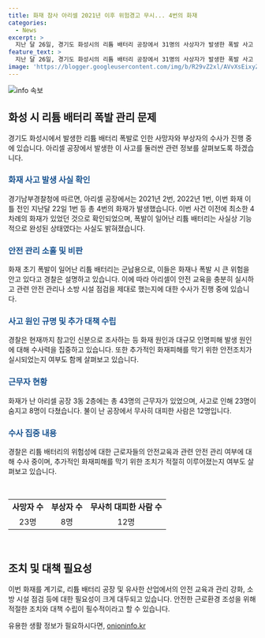 ```yaml
---
title: 화재 참사 아리셀 2021년 이후 위험경고 무시... 4번의 화재
categories:
  - News
excerpt: >
  지난 달 26일, 경기도 화성시의 리튬 배터리 공장에서 31명의 사상자가 발생한 폭발 사고 이전에 최소 4차례의 화재가 있었음을 경찰이 확인했다. 공장은 안전교육이 미흡하고 안전관리가 미흡했다는 비판을 받고 있으며, 경찰은 추가적인 화재피해를 막기 위한 조치를 살펴보고 있다. 이번 사고로 23명이 사망하고 8명이 다쳤으며, 경찰은 화재 원인과 대규모 인명피해 발생 원인을 조사 중이다. 아리셀은 근로자들에게 안전 교육을 충분히 제공했는지, 안전 관리 및 소방 시설 점검을 적절히 했는지에 대해도 수사 중이다.
feature_text: >
  지난 달 26일, 경기도 화성시의 리튬 배터리 공장에서 31명의 사상자가 발생한 폭발 사고 이전에 최소 4차례의 화재가 있었음을 경찰이 확인했다. 공장은 안전교육이 미흡하고 안전관리가 미흡했다는 비판을 받고 있으며, 경찰은 추가적인 화재피해를 막기 위한 조치를 살펴보고 있다. 이번 사고로 23명이 사망하고 8명이 다쳤으며, 경찰은 화재 원인과 대규모 인명피해 발생 원인을 조사 중이다. 아리셀은 근로자들에게 안전 교육을 충분히 제공했는지, 안전 관리 및 소방 시설 점검을 적절히 했는지에 대해도 수사 중이다.
image: 'https://blogger.googleusercontent.com/img/b/R29vZ2xl/AVvXsEixyZcFfHzMRdzZMjFBmAUKJYCLCGyLL1o632UiGVXcaFdKo_bkvkuCioo0uUKlGfBVcT3P84aROyZIXSBEx3Aw5nCQ3pTgDom1WDC4m8eifvWiAmWEEVb4x6G_l8C0QH225ldMjyaFvpxGEBGNO37VmDTDMHGhJPq73UglMfDca1-0aw/s1600/blogspot.png'
---
```


<p><img src="https://blogger.googleusercontent.com/img/b/R29vZ2xl/AVvXsEixyZcFfHzMRdzZMjFBmAUKJYCLCGyLL1o632UiGVXcaFdKo_bkvkuCioo0uUKlGfBVcT3P84aROyZIXSBEx3Aw5nCQ3pTgDom1WDC4m8eifvWiAmWEEVb4x6G_l8C0QH225ldMjyaFvpxGEBGNO37VmDTDMHGhJPq73UglMfDca1-0aw/s1600/blogspot.png" alt="info 속보" /></p>

<h2 data-ke-size="size26">화성 시 리튬 배터리 폭발 관리 문제</h2>

<p data-ke-size="size16">경기도 화성시에서 발생한 리튬 배터리 폭발로 인한 사망자와 부상자의 수사가 진행 중에 있습니다. 아리셀 공장에서 발생한 이 사고를 둘러싼 관련 정보를 살펴보도록 하겠습니다.</p>

<h3><b><span style="color: #1a5490;">화재 사고 발생 사실 확인</span></b></h3>

<p data-ke-size="size16">경기남부경찰청에 따르면, 아리셀 공장에서는 2021년 2번, 2022년 1번, 이번 화재 이틀 전인 지난달 22일 1번 등 총 4번의 화재가 발생했습니다. 이번 사건 이전에 최소한 4차례의 화재가 있었던 것으로 확인되었으며, 폭발이 일어난 리튬 배터리는 사실상 기능적으로 완성된 상태였다는 사실도 밝혀졌습니다.</p>

<h3><b><span style="color: #1a5490;">안전 관리 소홀 및 비판</span></b></h3>

<p data-ke-size="size16">화재 초기 폭발이 일어난 리튬 배터리는 군납용으로, 이들은 화재나 폭발 시 큰 위험을 안고 있다고 경찰은 설명하고 있습니다. 이에 따라 아리셀이 안전 교육을 충분히 실시하고 관련 안전 관리나 소방 시설 점검을 제대로 했는지에 대한 수사가 진행 중에 있습니다.</p>

<h3><b><span style="color: #1a5490;">사고 원인 규명 및 추가 대책 수립</span></b></h3>

<p data-ke-size="size16">경찰은 현재까지 참고인 신분으로 조사하는 등 화재 원인과 대규모 인명피해 발생 원인에 대해 수사력을 집중하고 있습니다. 또한 추가적인 화재피해를 막기 위한 안전조치가 실시되었는지 여부도 함께 살펴보고 있습니다.</p>

<h3><b><span style="color: #1a5490;">근무자 현황</span></b></h3>

<p data-ke-size="size16">화재가 난 아리셀 공장 3동 2층에는 총 43명의 근무자가 있었으며, 사고로 인해 23명이 숨지고 8명이 다쳤습니다. 불이 난 공장에서 무사히 대피한 사람은 12명입니다.</p>

<h3><b><span style="color: #1a5490;">수사 집중 내용</span></b></h3>

<p data-ke-size="size16">경찰은 리튬 배터리의 위험성에 대한 근로자들의 안전교육과 관련 안전 관리 여부에 대해 수사 중이며, 추가적인 화재피해를 막기 위한 조치가 적절히 이루어졌는지 여부도 살펴보고 있습니다.</p>

<p data-ke-size="size16">&nbsp;</p>

<table>
    <tbody>
        <tr>
            <td style="text-align: center; height: 17px;"><b>사망자 수</b></td>
            <td style="text-align: center; height: 17px;"><b>부상자 수</b></td>
            <td style="text-align: center; height: 17px;"><b>무사히 대피한 사람 수</b></td>
        </tr>
        <tr>
            <td style="text-align: center; height: 17px;">23명</td>
            <td style="text-align: center; height: 17px;">8명</td>
            <td style="text-align: center; height: 17px;">12명</td>
        </tr>
    </tbody>
</table>

<p data-ke-size="size16">&nbsp;</p>

<h2 data-ke-size="size26">조치 및 대책 필요성</h2>

<p data-ke-size="size16">이번 화재를 계기로, 리튬 배터리 공장 및 유사한 산업에서의 안전 교육과 관리 강화, 소방 시설 점검 등에 대한 필요성이 크게 대두되고 있습니다. 안전한 근로환경 조성을 위해 적절한 조치와 대책 수립이 필수적이라고 할 수 있습니다.</p>
유용한 생활 정보가 필요하시다면, <a href="https://onioninfo.kr" rel="dofollow">onioninfo.kr</a>


